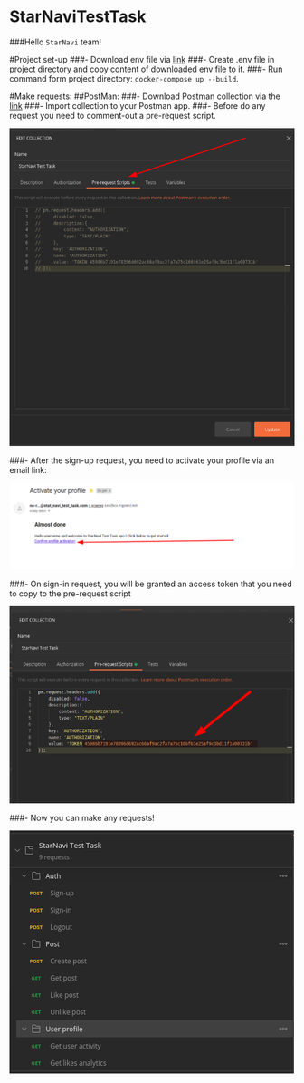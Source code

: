 # StarNaviTestTask
###Hello `StarNavi` team!

#Project set-up
###- Download env file via [link](https://drive.google.com/file/d/1YoOhk-24C_4HMwmra4xUQDD5NUk0tk-I/view?usp=sharing)
###- Create .env file in project directory and copy content of downloaded env file to it.
###- Run command form project directory: `docker-compose up --build`.


#Make requests:
##PostMan:
###- Download Postman collection via the [link](https://drive.google.com/file/d/1tmUilsQqvupYvHF10zsTleJnUTczIuvE/view?usp=sharing)
###- Import collection to your Postman app.
###- Before do any request you need to comment-out a pre-request script. 

![img.png](images/img.png)
  
###- After the sign-up request, you need to activate your profile via an email link:

![img_1.png](images/img_1.png)
  
###- On sign-in request, you will be granted an access token that you need to copy to the pre-request script

![img_2.png](images/img_2.png)
  
###- Now you can make any requests!

![img_3.png](images/img_3.png)
